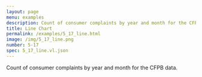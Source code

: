 ```yaml
---
layout: page
menu: examples
description: Count of consumer complaints by year and month for the CFPB data.
title: Line Chart
permalink: /examples/5_17_line.html
image: /img/5_17_line.png
number: 5-17
spec: 5_17_line.vl.json
---
```

Count of consumer complaints by year and month for the CFPB data.
